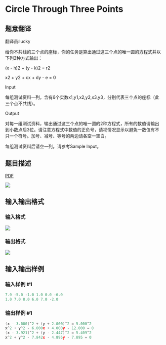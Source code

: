 # Circle Through Three Points

## 题意翻译

翻译员:lucky

给你不共线的三个点的座标，你的任务是算出通过这三个点的唯一圆的方程式并以下列2种方式输出：

(x - h)2 + (y - k)2 = r2

x2 + y2 + cx + dy - e = 0

Input

每组测试资料一列，含有6个实数x1,y1,x2,y2,x3,y3，分别代表三个点的座标（此三个点不共线）。

Output

对每一组测试资料，输出通过这三个点的唯一圆的2种方程式，所有的数值请输出到小数点后3位。请注意方程式中数值的正负号，请视情况显示以避免一数值有不只一个符号。加号、减号、等号的两边请各空一空白。

每组测试资料后请空一列，请参考Sample Input。

## 题目描述

[problemUrl]: https://uva.onlinejudge.org/index.php?option=com_onlinejudge&Itemid=8&category=3&page=show_problem&problem=126

[PDF](https://uva.onlinejudge.org/external/1/p190.pdf)

![](https://cdn.luogu.com.cn/upload/vjudge_pic/UVA190/09bd4f7fcc9c416b478903e53c0bcc4daa7b4bca.png)

## 输入输出格式

### 输入格式

![](https://cdn.luogu.com.cn/upload/vjudge_pic/UVA190/b649226d10b9093e8274274b8b089596d905e823.png)

### 输出格式

![](https://cdn.luogu.com.cn/upload/vjudge_pic/UVA190/52cf8b152eeff27ae59e86bf556d1624e2333aea.png)

## 输入输出样例

### 输入样例 #1

```cpp
7.0 -5.0 -1.0 1.0 0.0 -6.0
1.0 7.0 8.0 6.0 7.0 -2.0
```


### 输出样例 #1

```cpp
(x - 3.000)^2 + (y + 2.000)^2 = 5.000^2
x^2 + y^2 - 6.000x + 4.000y - 12.000 = 0
(x - 3.921)^2 + (y - 2.447)^2 = 5.409^2
x^2 + y^2 - 7.842x - 4.895y - 7.895 = 0
```


